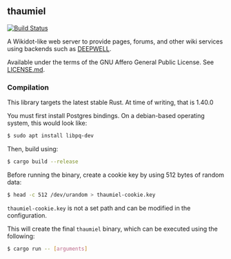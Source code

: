 ## thaumiel
[![Build Status](https://travis-ci.org/Nu-SCPTheme/thaumiel.svg?branch=master)](https://travis-ci.org/Nu-SCPTheme/thaumiel)

A Wikidot-like web server to provide pages, forums, and other wiki services using backends such as [DEEPWELL](https://github.com/Nu-SCPTheme/deepwell).

Available under the terms of the GNU Affero General Public License. See [LICENSE.md](LICENSE).

### Compilation
This library targets the latest stable Rust. At time of writing, that is 1.40.0

You must first install Postgres bindings. On a debian-based operating system, this would look like:

```sh
$ sudo apt install libpq-dev
```

Then, build using:

```sh
$ cargo build --release
```

Before running the binary, create a cookie key by using 512 bytes of random data:

```sh
$ head -c 512 /dev/urandom > thaumiel-cookie.key
```

`thaumiel-cookie.key` is not a set path and can be modified in the configuration.

This will create the final `thaumiel` binary, which can be executed using the following:

```sh
$ cargo run -- [arguments]
```
